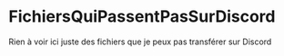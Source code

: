 # FichiersQuiPassentPasSurDiscord

Rien à voir ici juste des fichiers que je peux pas transférer sur Discord
